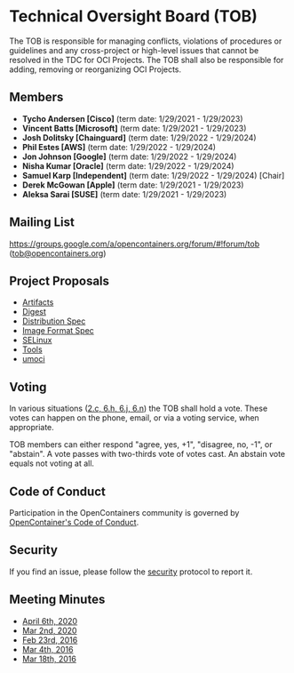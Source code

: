 # Technical Oversight Board (TOB)

The TOB is responsible for managing conflicts, violations of procedures or guidelines and any cross-project or high-level issues that cannot be resolved in the TDC for OCI Projects. The TOB shall also be responsible for adding, removing or reorganizing OCI Projects.

## Members

* **Tycho Andersen [Cisco]** (term date: 1/29/2021 - 1/29/2023)
* **Vincent Batts [Microsoft]** (term date: 1/29/2021 - 1/29/2023)
* **Josh Dolitsky [Chainguard]** (term date: 1/29/2022 - 1/29/2024)
* **Phil Estes [AWS]** (term date: 1/29/2022 - 1/29/2024)
* **Jon Johnson [Google]** (term date: 1/29/2022 - 1/29/2024)
* **Nisha Kumar [Oracle]** (term date: 1/29/2022 - 1/29/2024)
* **Samuel Karp [Independent]** (term date: 1/29/2022 - 1/29/2024) [Chair]
* **Derek McGowan [Apple]** (term date: 1/29/2021 - 1/29/2023)
* **Aleksa Sarai [SUSE]** (term date: 1/29/2021 - 1/29/2023)

## Mailing List

https://groups.google.com/a/opencontainers.org/forum/#!forum/tob (tob@opencontainers.org)

## Project Proposals

* [Artifacts](proposals/artifacts.md)
* [Digest](proposals/digest.md)
* [Distribution Spec](proposals/distribution.md)
* [Image Format Spec](proposals/image-format)
* [SELinux](proposals/selinux.md)
* [Tools](proposals/tools.md)
* [umoci](proposals/umoci.md)

## Voting


In various situations ([2.c, 6.h, 6.j, 6.n](https://github.com/opencontainers/tob/blob/master/CHARTER.md)) the TOB shall hold a vote. These votes can happen on the phone, email, or via a voting service, when appropriate.

TOB members can either respond "agree, yes, +1", "disagree, no, -1", or "abstain". A vote passes with two-thirds vote of votes cast. An abstain vote equals not voting at all.

## Code of Conduct

Participation in the OpenContainers community is governed by [OpenContainer's Code of Conduct][code-of-conduct].

## Security

If you find an issue, please follow the [security][security] protocol to report it.

## Meeting Minutes

* [April 6th, 2020](https://hackmd.io/kKl1ECKnSLWhgk7dZ2WUFQ)
* [Mar 2nd, 2020](https://hackmd.io/kKl1ECKnSLWhgk7dZ2WUFQ)
* [Feb 23rd, 2016](https://docs.google.com/presentation/d/1thxH4PVmHZO3kWrrLL6H1jAhL4r31Zy8xn8wg1LCmjY/edit#slide=id.p3)
* [Mar 4th, 2016](https://docs.google.com/presentation/d/1sHnTyM5S9IGt4jmdlI2D6dzl_8EBSIaRD0oNvmu7ILQ/edit?ts=56d86a8b#slide=id.p3)
* [Mar 18th, 2016](https://docs.google.com/presentation/d/1tANha5hGnOiMh7DAfVhJ5fNwFLXd0iAqrYLGmPZu94I/edit#slide=id.g11f2d5d0f8_4_4)

[security]: https://github.com/opencontainers/org/blob/master/security
[code-of-conduct]: https://github.com/opencontainers/org/blob/master/CODE_OF_CONDUCT.md

